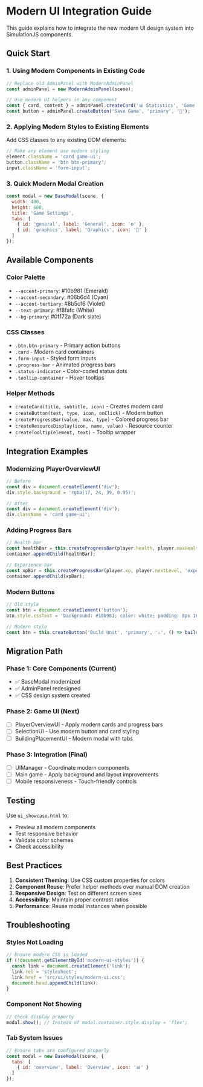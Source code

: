 # Modern UI Integration Guide

This guide explains how to integrate the new modern UI design system into SimulationJS components.

## Quick Start

### 1. Using Modern Components in Existing Code

```javascript
// Replace old AdminPanel with ModernAdminPanel
const adminPanel = new ModernAdminPanel(scene);

// Use modern UI helpers in any component
const { card, content } = adminPanel.createCard('📊 Statistics', 'Game metrics');
const button = adminPanel.createButton('Save Game', 'primary', '💾');
```

### 2. Applying Modern Styles to Existing Elements

Add CSS classes to any existing DOM elements:

```javascript
// Make any element use modern styling
element.className = 'card game-ui';
button.className = 'btn btn-primary';
input.className = 'form-input';
```

### 3. Quick Modern Modal Creation

```javascript
const modal = new BaseModal(scene, {
  width: 400,
  height: 600,
  title: 'Game Settings',
  tabs: [
    { id: 'general', label: 'General', icon: '⚙️' },
    { id: 'graphics', label: 'Graphics', icon: '🎨' }
  ]
});
```

## Available Components

### Color Palette
- `--accent-primary`: #10b981 (Emerald)
- `--accent-secondary`: #06b6d4 (Cyan) 
- `--accent-tertiary`: #8b5cf6 (Violet)
- `--text-primary`: #f8fafc (White)
- `--bg-primary`: #0f172a (Dark slate)

### CSS Classes
- `.btn.btn-primary` - Primary action buttons
- `.card` - Modern card containers
- `.form-input` - Styled form inputs
- `.progress-bar` - Animated progress bars
- `.status-indicator` - Color-coded status dots
- `.tooltip-container` - Hover tooltips

### Helper Methods
- `createCard(title, subtitle, icon)` - Creates modern card
- `createButton(text, type, icon, onClick)` - Modern button
- `createProgressBar(value, max, type)` - Colored progress bar
- `createResourceDisplay(icon, name, value)` - Resource counter
- `createTooltip(element, text)` - Tooltip wrapper

## Integration Examples

### Modernizing PlayerOverviewUI

```javascript
// Before
const div = document.createElement('div');
div.style.background = 'rgba(17, 24, 39, 0.95)';

// After  
const div = document.createElement('div');
div.className = 'card game-ui';
```

### Adding Progress Bars

```javascript
// Health bar
const healthBar = this.createProgressBar(player.health, player.maxHealth, 'health');
container.appendChild(healthBar);

// Experience bar
const xpBar = this.createProgressBar(player.xp, player.nextLevel, 'experience');
container.appendChild(xpBar);
```

### Modern Buttons

```javascript
// Old style
const btn = document.createElement('button');
btn.style.cssText = 'background: #10b981; color: white; padding: 8px 16px;';

// Modern style
const btn = this.createButton('Build Unit', 'primary', '⚔️', () => buildUnit());
```

## Migration Path

### Phase 1: Core Components (Current)
- ✅ BaseModal modernized
- ✅ AdminPanel redesigned  
- ✅ CSS design system created

### Phase 2: Game UI (Next)
- [ ] PlayerOverviewUI - Apply modern cards and progress bars
- [ ] SelectionUI - Use modern button and card styling
- [ ] BuildingPlacementUI - Modern modal with tabs

### Phase 3: Integration (Final)
- [ ] UIManager - Coordinate modern components
- [ ] Main game - Apply background and layout improvements
- [ ] Mobile responsiveness - Touch-friendly controls

## Testing

Use `ui_showcase.html` to:
- Preview all modern components
- Test responsive behavior
- Validate color schemes
- Check accessibility

## Best Practices

1. **Consistent Theming**: Use CSS custom properties for colors
2. **Component Reuse**: Prefer helper methods over manual DOM creation
3. **Responsive Design**: Test on different screen sizes
4. **Accessibility**: Maintain proper contrast ratios
5. **Performance**: Reuse modal instances when possible

## Troubleshooting

### Styles Not Loading
```javascript
// Ensure modern CSS is loaded
if (!document.getElementById('modern-ui-styles')) {
  const link = document.createElement('link');
  link.rel = 'stylesheet';
  link.href = 'src/ui/styles/modern-ui.css';
  document.head.appendChild(link);
}
```

### Component Not Showing
```javascript
// Check display property
modal.show(); // Instead of modal.container.style.display = 'flex';
```

### Tab System Issues
```javascript
// Ensure tabs are configured properly
const modal = new BaseModal(scene, {
  tabs: [
    { id: 'overview', label: 'Overview', icon: '📊' }
  ]
});
```